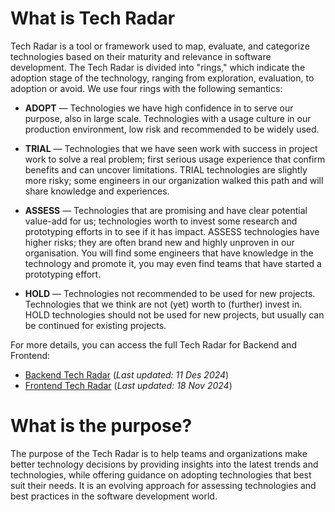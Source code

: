 # What is Tech Radar

Tech Radar is a tool or framework used to map, evaluate, and categorize technologies based on their maturity and relevance in software development. The Tech Radar is divided into "rings," which indicate the adoption stage of the technology, ranging from exploration, evaluation, to adoption or avoid.
We use four rings with the following semantics:

* **ADOPT**  — Technologies we have high confidence in to serve our purpose, also in large scale. Technologies with a usage culture in our production environment, low risk and recommended to be widely used.

* **TRIAL** — Technologies that we have seen work with success in project work to solve a real problem; first serious usage experience that confirm benefits and can uncover limitations. TRIAL technologies are slightly more risky; some engineers in our organization walked this path and will share knowledge and experiences.

* **ASSESS** — Technologies that are promising and have clear potential value-add for us; technologies worth to invest some research and prototyping efforts in to see if it has impact. ASSESS technologies have higher risks; they are often brand new and highly unproven in our organisation. You will find some engineers that have knowledge in the technology and promote it, you may even find teams that have started a prototyping effort.

* **HOLD** — Technologies not recommended to be used for new projects. Technologies that we think are not (yet) worth to (further) invest in. HOLD technologies should not be used for new projects, but usually can be continued for existing projects.

For more details, you can access the full Tech Radar for Backend and Frontend:

- [Backend Tech Radar](https://radar.thoughtworks.com/?documentId=https%3A%2F%2Fraw.githubusercontent.com%2Ftrisuryaw%2Ftech-radar%2Frefs%2Fheads%2Fmain%2Fbackend.json) (_Last updated: 11 Des 2024_)
- [Frontend Tech Radar](https://radar.thoughtworks.com/?documentId=https%3A%2F%2Fraw.githubusercontent.com%2Ftrisuryaw%2Ftech-radar%2Frefs%2Fheads%2Fmain%2Ffrontend.json) (_Last updated: 18 Nov 2024_)
  

# What is the purpose?

The purpose of the Tech Radar is to help teams and organizations make better technology decisions by providing insights into the latest trends and technologies, while offering guidance on adopting technologies that best suit their needs. It is an evolving approach for assessing technologies and best practices in the software development world.